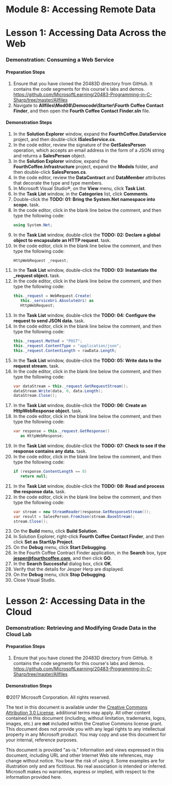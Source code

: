
# Module 8: Accessing Remote Data

# Lesson 1:  Accessing Data Across the Web

### Demonstration: Consuming a Web Service

#### Preparation Steps

1. Ensure that you have cloned the 20483D directory from GitHub. It contains the code segments for this course's labs and demos. https://github.com/MicrosoftLearning/20483-Programming-in-C-Sharp/tree/master/Allfiles
2. Navigate to **Allfiles\Mod08\Democode\Starter\Fourth Coffee Contact Finder**, and then open the **Fourth Coffee Contact Finder.sln** file.


#### Demonstration Steps

1.  In the **Solution Explorer** window, expand the **FourthCoffee.DataService**
    project, and then double-click **ISalesService.cs**.
2.  In the code editor, review the signature of the **GetSalesPerson**
    operation, which accepts an email address in the form of a JSON string and
    returns a **SalesPerson** object.
3.  In the **Solution Explorer** window, expand the
    **FourthCoffee.Infrastructure** project, expand the **Models** folder, and
    then double-click **SalesPerson.cs**.
4.  In the code editor, review the **DataContract** and **DataMember**
    attributes that decorate the type and type members.
5.  In Microsoft Visual Studio®, on the **View** menu, click **Task List**.
6.  In the **Task List** window, in the **Categories** list, click **Comments**.
7. Double-click the **TODO: 01: Bring the System.Net namespace into scope.**
    task.
8. In the code editor, click in the blank line below the comment, and then type
    the following code:
    ```cs
    using System.Net;
    ```
9.	In the **Task List** window, double-click the **TODO: 02: Declare a global object to encapsulate an HTTP request**. task.
10.	In the code editor, click in the blank line below the comment, and then type the following code:
    ```cs
    HttpWebRequest _request;
    ```
11.	In the **Task List** window, double-click the **TODO: 03: Instantiate the _request object.** task.
12.	In the code editor, click in the blank line below the comment, and then type the following code:
    ```cs
    this._request = WebRequest.Create(
       this._serviceUri.AbsoluteUri) as 
       HttpWebRequest;
    ```
13.	In the **Task List** window, double-click the **TODO: 04: Configure the request to send JSON data.** task.
14.	In the code editor, click in the blank line below the comment, and then type the following code:
    ```cs
    this._request.Method = "POST";
    this._request.ContentType = "application/json";
    this._request.ContentLength = rawData.Length;
    ```
15.	In the **Task List** window, double-click the **TODO: 05: Write data to the request stream.** task.
16.	In the code editor, click in the blank line below the comment, and then type the following code:
    ```cs
    var dataStream = this._request.GetRequestStream();
    dataStream.Write(data, 0, data.Length);
    dataStream.Close();
    ```
17.	In the **Task List** window, double-click the **TODO: 06: Create an HttpWebResponse object.** task.
18.	In the code editor, click in the blank line below the comment, and then type the following code:
    ```cs
    var response = this._request.GetResponse() 
       as HttpWebResponse;
    ```
19.	In the **Task List** window, double-click the **TODO: 07: Check to see if the response contains any data.** task.
20.	In the code editor, click in the blank line below the comment, and then type the following code:
    ```cs
    if (response.ContentLength == 0)
       return null;
    ```
21.	In the **Task List** window, double-click the **TODO: 08: Read and process the response data.** task.
22.	In the code editor, click in the blank line below the comment, and then type the following code:
    ```cs
    var stream = new StreamReader(response.GetResponseStream());
    var result = SalesPerson.FromJson(stream.BaseStream);
    stream.Close();
    ```
23.	On the **Build** menu, click **Build Solution**.
24.	In Solution Explorer, right-click **Fourth Coffee Contact Finder**, and then click **Set as StartUp Project**.
25.	On the **Debug** menu, click **Start Debugging**.
26.	In the Fourth Coffee Contract Finder application, in the **Search** box, type **jesper@fourthcoffee.com**, and then click **GO**.
27.	In the **Search Successful** dialog box, click **OK**.
28.	Verify that the details for Jesper Herp are displayed.
29.	On the **Debug** menu, click **Stop Debugging**.
30.	Close Visual Studio.


# Lesson 2:  Accessing Data in the Cloud

### Demonstration: Retrieving and Modifying Grade Data in the Cloud Lab

#### Preparation Steps

1. Ensure that you have cloned the 20483D directory from GitHub. It contains the code segments for this course's labs and demos. https://github.com/MicrosoftLearning/20483-Programming-in-C-Sharp/tree/master/Allfiles

#### Demonstration Steps





©2017 Microsoft Corporation. All rights reserved.

The text in this document is available under the  [Creative Commons Attribution 3.0 License](https://creativecommons.org/licenses/by/3.0/legalcode), additional terms may apply. All other content contained in this document (including, without limitation, trademarks, logos, images, etc.) are  **not**  included within the Creative Commons license grant. This document does not provide you with any legal rights to any intellectual property in any Microsoft product. You may copy and use this document for your internal, reference purposes.

This document is provided &quot;as-is.&quot; Information and views expressed in this document, including URL and other Internet Web site references, may change without notice. You bear the risk of using it. Some examples are for illustration only and are fictitious. No real association is intended or inferred. Microsoft makes no warranties, express or implied, with respect to the information provided here.